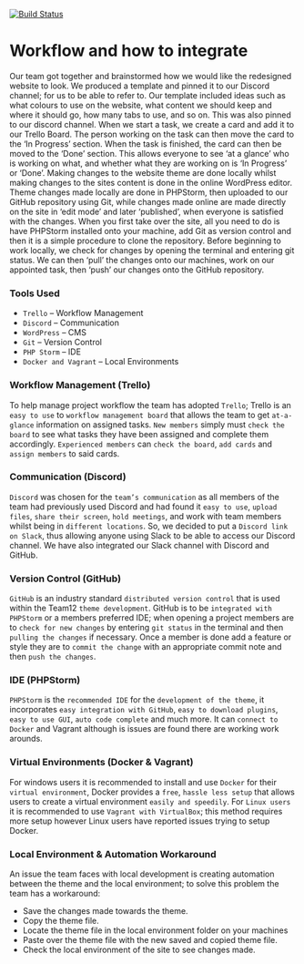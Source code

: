 [![Build Status](https://travis-ci.org/Automattic/_s.svg?branch=master)](https://travis-ci.org/Automattic/_s)

Workflow and how to integrate
===

Our team got together and brainstormed how we would like the redesigned website to look. We produced a template and pinned it to our Discord channel; for us to be able to refer to. Our template included ideas such as what colours to use on the website, what content we should keep and where it should go, how many tabs to use, and so on. This was also pinned to our discord channel.
When we start a task, we create a card and add it to our Trello Board. The person working on the task can then move the card to the ‘In Progress’ section. When the task is finished, the card can then be moved to the ‘Done’ section. This allows everyone to see ‘at a glance’ who is working on what, and whether what they are working on is ‘In Progress’ or ‘Done’.
Making changes to the website theme are done locally whilst making changes to the sites content is done in the online WordPress editor. Theme changes made locally are done in PHPStorm, then uploaded to our GitHub repository using Git, while changes made online are made directly on the site in ‘edit mode’ and later ‘published’, when everyone is satisfied with the changes. When you first take over the site, all you need to do is have PHPStorm installed onto your machine, add Git as version control and then it is a simple procedure to clone the repository. Before beginning to work locally, we check for changes by opening the terminal and entering git status. We can then ‘pull’ the changes onto our machines, work on our appointed task, then ‘push’ our changes onto the GitHub repository.

### Tools Used
* `Trello` – Workflow Management
* `Discord` – Communication
* `WordPress` – CMS
* `Git` – Version Control
* `PHP Storm` – IDE
* `Docker and Vagrant` – Local Environments

### Workflow Management (Trello)
To help manage project workflow the team has adopted `Trello`; Trello is an `easy to use` to `workflow management board` that allows the team to get `at-a-glance` information on assigned tasks. `New members` simply must `check the board` to see what tasks they have been assigned and complete them accordingly. `Experienced members` can `check the board`, `add cards` and `assign members` to said cards.

### Communication (Discord)
`Discord` was chosen for the `team’s communication` as all members of the team had previously used Discord and had found it `easy to use`, `upload files`, `share their screen`, `hold meetings`, and work with team members whilst being in `different locations`. So, we decided to put a `Discord link on Slack`, thus allowing anyone using Slack to be able to access our Discord channel. We have also integrated our Slack channel with Discord and GitHub.

### Version Control (GitHub)
`GitHub` is an industry standard `distributed version control` that is used within the Team12 `theme development`. GitHub is to be `integrated with PHPStorm` or a members preferred IDE; when opening a project members are to `check for new changes` by entering `git status` in the terminal and then `pulling the changes` if necessary. Once a member is done add a feature or style they are to `commit the change` with an appropriate commit note and then `push the changes`.

### IDE (PHPStorm)
`PHPStorm` is the `recommended IDE` for the `development of the theme`, it incorporates `easy integration with GitHub`, `easy to download plugins`, `easy to use GUI`, `auto code complete` and much more. It can `connect to Docker` and Vagrant although is issues are found there are working work arounds.

### Virtual Environments (Docker & Vagrant)
For windows users it is recommended to install and use `Docker` for their `virtual environment`, Docker provides a `free`, `hassle less setup` that allows users to create a virtual environment `easily and speedily`. For `Linux users` it is recommended to use `Vagrant with VirtualBox`; this method requires more setup however Linux users have reported issues trying to setup Docker.

### Local Environment & Automation Workaround
An issue the team faces with local development is creating automation between the theme and the local environment; to solve this problem the team has a workaround:
* Save the changes made towards the theme.
* Copy the theme file.
* Locate the theme file in the local environment folder on your machines
* Paste over the theme file with the new saved and copied theme file.
* Check the local environment of the site to see changes made. 